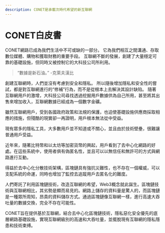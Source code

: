 ```yaml
---
description: CONET是承載次時代希望的新互聯網
---
```


# CONET白皮書

CONET網路已成為我們生活中不可或缺的一部分。 它為我們相互之間溝通、存取數位媒體、購物和獲取財務的重要手段。 互聯網不斷的發展，創建了大量穩定可靠的基礎設施，但同時又被控制它的大科技公司所利用。&#x20;

> &#x20;“數據是新石油。” -克萊夫漢比

創建互聯網時，人們並沒有考慮到安全和隱私。 所以隨後增加隱私和安全性的嘗試，都是對互聯網進行的“修補”行為，而不是從根本上去解決其設計缺陷。 隨著互聯網用戶的激增，大科技公司尋找透過挖掘用戶數據供為自己所用，甚至將其出售來增加收入，互聯網數據已經成為一個數字金礦。&#x20;

雖然互聯網用戶，受到各國政府政策和法規的保護，也迫使基礎設施供應商採取相應的措施，但殘酷的現實卻一再證明，用戶根本無法從中受益。&#x20;

現有眾多的隱私工具，大多數用戶並不知道或不關心，並且由於技術壁壘，很難讓普通用戶受益。

近年來，隨著比特幣和以太坊等加密貨幣的興起，用戶看到了去中心化網路的好處。在這些系統中，使用者俱有偽匿名性，並且可以以無信任和無許可的方式與網路進行互動。

得益於去中心化分散技術架構，區塊鏈具有強抗災難性，也不存在一個權威，可以支配系統的命運，同時也增加了監控去追蹤用戶去匿名化的難度。

人們寄託了利用區塊鏈技術，改造互聯網的希望，Web3概念就此誕生。區塊鏈技術與互聯網相比，其劣勢是顯而易見的。網路上儲存的資料量是驚人的，而區塊鏈是一種眾所周知，昂貴的資料儲存方式。通過區塊鏈像互聯網一樣，進行高速大吞吐量的數據交換，完全不存在可能性。

CONET旨在提供基於互聯網，結合去中心化區塊鏈技術，隱私惡化安全優先的底層網路基礎設施，實現互聯網級別的高速和大吞吐量，並擺脫現有互聯網的隱私隱患和技術束缚。
